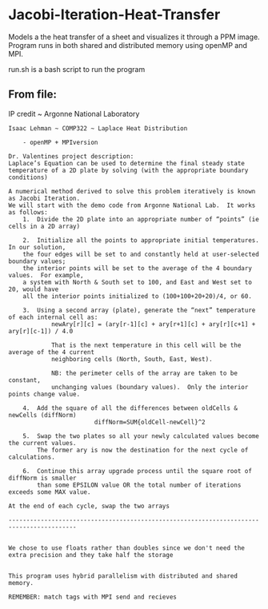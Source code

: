 # Jacobi-Iteration-Heat-Transfer
Models a the heat transfer of a sheet and visualizes it through a PPM image.  Program runs in both shared and distributed memory using openMP and MPI.

run.sh is a bash script to run the program



From file:
-------------------------------------------------------------------------------------------------
IP credit ~ Argonne National Laboratory

	Isaac Lehman ~ COMP322 ~ Laplace Heat Distribution

		- openMP + MPIversion

	Dr. Valentines project description:
	Laplace’s Equation can be used to determine the final steady state 
	temperature of a 2D plate by solving (with the appropriate boundary conditions)

	A numerical method derived to solve this problem iteratively is known as Jacobi Iteration. 
	We will start with the demo code from Argonne National Lab.  It works as follows:
		1.	Divide the 2D plate into an appropriate number of “points” (ie cells in a 2D array)

		2.	Initialize all the points to appropriate initial temperatures. In our solution, 
		the four edges will be set to and constantly held at user-selected boundary values; 
		the interior points will be set to the average of the 4 boundary values.  For example, 
		a system with North & South set to 100, and East and West set to 20, would have 
		all the interior points initialized to (100+100+20+20)/4, or 60.

		3. 	Using a second array (plate), generate the “next” temperature of each internal cell as:
				newAry[r][c] = (ary[r-1][c] + ary[r+1][c] + ary[r][c+1] + ary[r][c-1]) / 4.0
				
				That is the next temperature in this cell will be the average of the 4 current 
				neighboring cells (North, South, East, West).  
				
				NB: the perimeter cells of the array are taken to be constant, 
				unchanging values (boundary values).  Only the interior points change value.

		4.	Add the square of all the differences between oldCells & newCells (diffNorm)
							diffNorm=SUM{oldCell-newCell}^2

		5.	Swap the two plates so all your newly calculated values become the current values. 
			The former ary is now the destination for the next cycle of calculations.

		6.	Continue this array upgrade process until the square root of diffNorm is smaller 
			than some EPSILON value OR the total number of iterations exceeds some MAX value.
	
	At the end of each cycle, swap the two arrays

	-----------------------------------------------------------------------------------------


	We chose to use floats rather than doubles since we don't need the
	extra precision and they take half the storage


	This program uses hybrid parallelism with distributed and shared memory.  

	REMEMBER: match tags with MPI send and recieves
